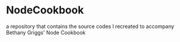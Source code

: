 # NodeCookbook
a repository that contains the source codes I recreated to accompany Bethany Griggs' Node Cookbook

